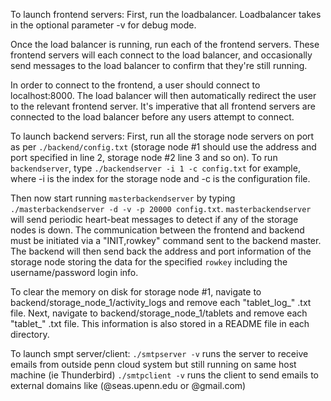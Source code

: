 To launch frontend servers: 
First, run the loadbalancer. Loadbalancer takes in the optional parameter -v for debug mode.

Once the load balancer is running, run each of the frontend servers. These frontend servers will each connect to the load balancer, and occasionally send messages to the load balancer to confirm that they're still running. 

In order to connect to the frontend, a user should connect to localhost:8000. The load balancer will then automatically redirect the user to the relevant frontend server. It's imperative that all frontend servers are connected to the load balancer before any users attempt to connect. 

To launch backend servers: 
First, run all the storage node servers on port as per `./backend/config.txt` (storage node #1 should use the address and port specified in line 2, storage node #2 line 3 and so on). To run `backendserver`, type `./backendserver -i 1 -c config.txt` for example, where -i is the index for the storage node and -c is the configuration file. 

Then now start running `masterbackendserver` by typing `./masterbackendserver -d -v -p 20000 config.txt`. `masterbackendserver` will send periodic heart-beat messages to detect if any of the storage nodes is down. The communication between the frontend and backend must be initiated via a "INIT,rowkey" command sent to the backend master. The backend will then send back the address and port information of the storage node storing the data for the specified `rowkey` including the username/password login info.  

To clear the memory on disk for storage node #1, navigate to backend/storage_node_1/activity_logs and remove each "tablet_log_" .txt file. Next, navigate to backend/storage_node_1/tablets and remove each "tablet_" .txt file. This information is also stored in a README file in each directory.

To launch smpt server/client:
`./smtpserver -v` runs the server to receive emails from outside penn cloud system but still running on same host machine (ie Thunderbird)
`./smtpclient -v` runs the client to send emails to external domains like (@seas.upenn.edu or @gmail.com)
